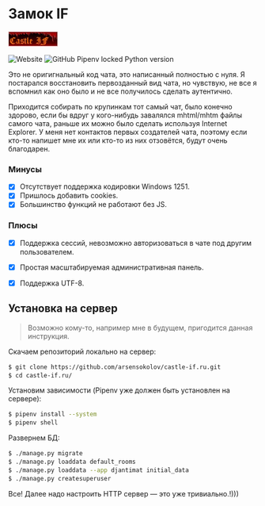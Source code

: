 # Замок IF

![](https://github.com/arsensokolov/castle-if.ru/blob/master/static/images/ban_castle.jpeg?raw=true)

![Website](https://img.shields.io/website?url=http%3A%2F%2Fcastle-if.ru)
![GitHub Pipenv locked Python version](https://img.shields.io/github/pipenv/locked/python-version/arsensokolov/castle-if.ru)

Это не оригигнальный код чата, это написанный полностью с нуля. Я постарался восстановить первозданный вид чата,
но чувствую, не все я вспомнил как оно было и не все получилось сделать аутентично.

Приходится собирать по крупинкам тот самый чат, было конечно здорово, если бы вдруг у кого-нибудь завалялся mhtml/mhtm 
файлы самого чата, раньше их можно было сделать используя Internet Explorer. У меня нет контактов первых создателей 
чата, поэтому если кто-то напишет мне их или кто-то из них отзовётся, будут очень благодарен.

### Минусы

- [x] Отсутствует поддержка кодировки Windows 1251.
- [x] Пришлось добавить cookies.
- [x] Большинство функций не работают без JS.

### Плюсы

- [x] Поддержка сессий, невозможно авторизоваться в чате под другим пользователем.
- [x] Простая масштабируемая административная панель.
- [x] Поддержка UTF-8.


## Установка на сервер

> Возможно кому-то, например мне в будущем, пригодится данная инструкция.

Скачаем репозиторий локально на сервер:

```bash
$ git clone https://github.com/arsensokolov/castle-if.ru.git
$ cd castle-if.ru/
```

Установим зависимости (Pipenv уже должен быть установлен на сервере):

```bash
$ pipenv install --system
$ pipenv shell
```

Развернем БД:

```bash
$ ./manage.py migrate
$ ./manage.py loaddata default_rooms
$ ./manage.py loaddata --app djantimat initial_data
$ ./manage.py createsuperuser
```

Все! Далее надо настроить HTTP сервер — это уже тривиально.!)))